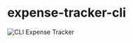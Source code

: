 # expense-tracker-cli

![CLI Expense Tracker](https://img.shields.io/badge/CLI-Expense_Tracker-blueviolet)